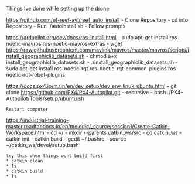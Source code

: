 Things  Ive done while setting up the drone

https://github.com/uf-reef-avl/reef_auto_install
	- Clone Repository
	- cd into Repository
	- Run ./autoinstall.sh
	- Follow prompts
	
https://ardupilot.org/dev/docs/ros-install.html
	- sudo apt-get install ros-noetic-mavros ros-noetic-mavros-extras
	- wget https://raw.githubusercontent.com/mavlink/mavros/master/mavros/scripts/install_geographiclib_datasets.sh
	- chmod a+x install_geographiclib_datasets.sh
	- ./install_geographiclib_datasets.sh
	- sudo apt-get install ros-noetic-rqt ros-noetic-rqt-common-plugins ros-noetic-rqt-robot-plugins

https://docs.px4.io/main/en/dev_setup/dev_env_linux_ubuntu.html
	- git clone https://github.com/PX4/PX4-Autopilot.git --recursive
	- bash ./PX4-Autopilot/Tools/setup/ubuntu.sh
	
	Restart computer
	
https://industrial-training-master.readthedocs.io/en/melodic/_source/session1/Create-Catkin-Workspace.html
	- cd ~/
	- mkdir --parents catkin_ws/src
	- cd catkin_ws
	- catkin init
	- catkin build
	- gedit ~/.bashrc
	- source ~/catkin_ws/devel/setup.bash 
	
	try this when things wont build first
	* catkin clean
	* ls
	* catkin build
	* ls
